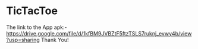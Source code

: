 # TicTacToe
The link to the App apk:- 
https://drive.google.com/file/d/1kfBM9JVBZtF5ftzTSLS7ruknj_evwy4b/view?usp=sharing
Thank You!
